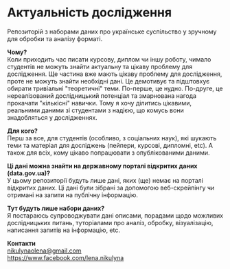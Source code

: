 # Актуальність дослідження

Репозиторій з наборами даних про українське суспільство у зручному для обробки та аналізу форматі.

**Чому?**</br>
Коли приходить час писати курсову, диплом чи іншу роботу, чимало студентів не можуть знайти актуальну та цікаву проблему для дослідження. Ще частина вже мають цікаву проблему для дослідження, проте не можуть знайти необхідні дані. Це демотивує та підштовхує обирати тривіальні "теоретичні" теми. По-перше, це нудно. По-друге, це нереалізований дослідницький потенціал та змарнована нагода прокачати "кількісні" навички. 
Тому я хочу ділитись цікавими, реальними даними зі студентами з надією, що комусь вони знадобляться у дослідженнях. 

**Для кого?**</br>
Перш за все, для студентів (особливо, з соціальних наук), які шукають теми та матеріал для досліджень (пейпери, курсові, дипломні, etc). А також для всіх, кому цікаво попрацювати з опублікованими даними.

**Ці дані можна знайти на державному порталі відкритих даних (data.gov.ua)?**</br>
У цьому репозиторії будуть лише дані, яких (ще) немає на порталі відкритих даних. Ці дані були зібрані за допомогою веб-скрейпінгу чи отримані на запити на публічну інформацію.

**Тут будуть лише набори даних?**</br>
Я постараюсь супроводжувати дані описами, порадами щодо можливих дослідницьких питань, туторіалами про аналіз, обробку, візуалізацію, написання запитів на інформацію, etc. 

**Контакти**</br>
nikulynaolena@gmail.com</br>
https://www.facebook.com/lena.nikulyna 
